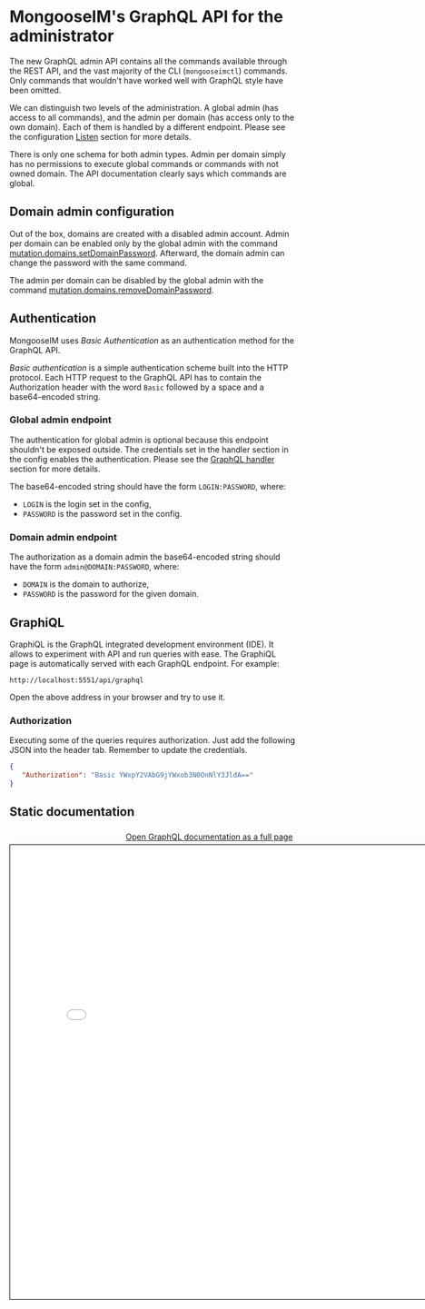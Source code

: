 # MongooseIM's GraphQL API for the administrator

The new GraphQL admin API contains all the commands available through the REST API, and the vast majority of the CLI (`mongooseimctl`) commands. Only commands that wouldn't have worked well with GraphQL style have been omitted.

We can distinguish two levels of the administration. A global admin (has access to all commands), and the admin per domain (has access only to the own domain). Each of them is handled by a different endpoint. Please see the configuration [Listen](../../configuration/listen/#handler-types-graphql-api-mongoose_graphql_cowboy_handler) section for more details.

There is only one schema for both admin types. Admin per domain simply has no permissions to execute global commands or commands with not owned domain. The API documentation clearly says which commands are global.

## Domain admin configuration

Out of the box, domains are created with a disabled admin account. Admin per domain can be enabled only by the global admin with the command
<a href="../admin-graphql-doc.html#definition-DomainAdminMutation" target="_blank" rel="noopener noreferrer">mutation.domains.setDomainPassword</a>. Afterward, the domain admin can change the password with the same command.

The admin per domain can be disabled by the global admin with the command <a href="../admin-graphql-doc.html#definition-DomainAdminMutation" target="_blank" rel="noopener noreferrer">mutation.domains.removeDomainPassword</a>.

## Authentication

MongooseIM uses *Basic Authentication* as an authentication method for the GraphQL API.

*Basic authentication* is a simple authentication scheme built into the HTTP protocol.
Each HTTP request to the GraphQL API has to contain the Authorization header
with the word `Basic` followed by a space and a base64-encoded string.

### Global admin endpoint

The authentication for global admin is optional because this endpoint shouldn't be exposed outside. The credentials set in the handler section in the config enables the authentication. Please see the [GraphQL handler](../configuration/listen.md#handler-types-graphql-api-mongoose_graphql_cowboy_handler) section for more details.

The base64-encoded string should have the form
`LOGIN:PASSWORD`, where:

- `LOGIN` is the login set in the config,
- `PASSWORD` is the password set in the config.

### Domain admin endpoint

The authorization as a domain admin the base64-encoded string should have the form
`admin@DOMAIN:PASSWORD`, where:

- `DOMAIN` is the domain to authorize,
- `PASSWORD` is the password for the given domain.

## GraphiQL

GraphiQL is the GraphQL integrated development environment (IDE). It allows to experiment with API and run queries with ease. The GraphiQL page is automatically served with each GraphQL endpoint. For example:

`http://localhost:5551/api/graphql`

Open the above address in your browser and try to use it.

### Authorization

Executing some of the queries requires authorization. Just add the following JSON into the header tab. Remember to update the credentials.

```json
{
   "Authorization": "Basic YWxpY2VAbG9jYWxob3N0OnNlY3JldA=="
}
```

## Static documentation

<a style="float: right; padding: 5px" href="../admin-graphql-doc.html" target="_blank" rel="noopener noreferrer">Open GraphQL documentation as a full page</a>

<iframe src="../admin-graphql-doc.html"
height="800" width="800" style="border: 1px solid black;"></iframe>
